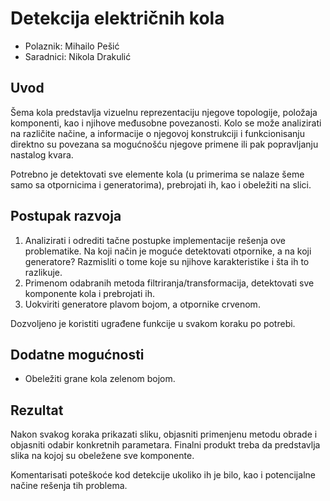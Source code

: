# Detekcija električnih kola

- Polaznik: Mihailo Pešić
- Saradnici: Nikola Drakulić

## Uvod

Šema kola predstavlja vizuelnu reprezentaciju njegove topologije,
položaja komponenti, kao i njihove međusobne povezanosti. Kolo se može
analizirati na različite načine, a informacije o njegovoj konstrukciji i
funkcionisanju direktno su povezana sa mogućnošću njegove primene ili
pak popravljanju nastalog kvara.

Potrebno je detektovati sve elemente kola (u primerima se nalaze šeme
samo sa otpornicima i generatorima), prebrojati ih, kao i obeležiti na
slici.

## Postupak razvoja

1.  Analizirati i odrediti tačne postupke implementacije rešenja ove problematike. Na koji način je moguće detektovati otpornike, a na koji generatore? Razmisliti o tome koje su njihove karakteristike i šta ih to razlikuje.
2.  Primenom odabranih metoda filtriranja/transformacija, detektovati sve komponente kola i prebrojati ih.
3.  Uokviriti generatore plavom bojom, a otpornike crvenom.

Dozvoljeno je koristiti ugrađene funkcije u svakom koraku po potrebi.

## Dodatne mogućnosti

- Obeležiti grane kola zelenom bojom.

## Rezultat

Nakon svakog koraka prikazati sliku, objasniti primenjenu metodu obrade
i objasniti odabir konkretnih parametara. Finalni produkt treba da
predstavlja slika na kojoj su obeležene sve komponente.

Komentarisati poteškoće kod detekcije ukoliko ih je bilo, kao i
potencijalne načine rešenja tih problema.

